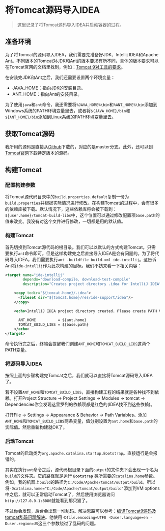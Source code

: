 # 将Tomcat源码导入IDEA
> 这里记录了将Tomcat源码导入IDEA并启动容器的过程。

## 准备环境
为了将Tomcat的源码导入IDEA，我们需要先准备好JDK、Intellij IDEA和Apache Ant。不同版本的Tomcat对JDK和Ant的版本要求有所不同，具体的版本要求可以在Tomcat官网的文档里找到，例如：[Tomcat 9对工具的要求](https://tomcat.apache.org/tomcat-9.0-doc/building.html)。

在安装完JDK和Ant之后，我们还需要设置两个环境变量：
* JAVA_HOME：指向JDK的安装目录。
* ANT_HOME：指向Ant的安装目录。

为了使用`java`和`ant`命令，我还需要将`%JAVA_HOME%\bin`和`%ANT_HOME%\bin`添加到Windows系统的PATH环境变量里去，或者将`${JAVA_HOME}/bin`和`${ANT_HOME}/bin`添加到Linux系统的PATH环境变量里去。

## 获取Tomcat源码
我所用的源码是直接从[Github](https://github.com/apache/tomcat)下载的，对应的是master分支。此外，还可以到[Tomcat官网](https://tomcat.apache.org/)下载特定版本的源码。
 
## 构建Tomcat

### 配置构建参数
将Tomcat源代码目录中的`build.properties.default`复制一份为`build.properties`并根据实际情况进行修改。在构建Tomcat的过程中，会有很多的依赖库被下载。默认情况下，这些依赖库将会被下载到：`${user.home}/tomcat-build-libs`中，这个位置可以通过修改配置项`base.path`的值来改变。我没有对这个文件进行修改，一切都是用的默认值。

### 构建Tomcat
首先切换到Tomcat源代码的根目录。我们可以以默认的方式构建Tomcat，只需要执行`ant`命令即可。但是这样构建完之后直接导入IDEA是会有问题的。为了将代码导入IDEA，我们需要执行`ant -buildfile build.xml ide-intellij`。这告诉Ant将`ide-intellij`作为此次构建的目标。我们不妨来看一下相关内容：
```xml
<target name="ide-intellij"
        depends="download-compile, download-test-compile"
        description="Creates project directory .idea for IntelliJ IDEA">

    <copy todir="${tomcat.home}/.idea">
      <fileset dir="${tomcat.home}/res/ide-support/idea"/>
    </copy>

    <echo>IntelliJ IDEA project directory created. Please create PATH VARIABLES for

      ANT_HOME          = ${ant.home}
      TOMCAT_BUILD_LIBS = ${base.path}
    </echo>
</target>
```

命令执行完之后，终端会提醒我们创建`ANT_HOME`和`TOMCAT_BUILD_LIBS`这两个PATH变量。

### 将源码导入IDEA
按照上面的步骤构建完Tomcat之后，我们就可以直接将Tomcat源码导入IDEA了。

若不设置`ANT_HOME`和`TOMCAT_BUILD_LIBS`，直接构建工程的结果就是各种找不到依赖。打开Project Structure -> Project Settings -> Modules -> tomcat -> Dependencies你会发现这里罗列的依赖项都是红色的(IDEA找不到这些依赖)。

打开File -> Settings -> Appearance & Behavior -> Path Variables。添加`ANT_HOME`和`TOMCAT_BUILD_LIBS`两条变量，值分别设置为`ant.home`和`base.path`的实际值。然后重新构建就OK了。

### 启动Tomcat
Tomcat的启动类为`org.apache.catalina.startup.Bootstrap`。直接运行是会报错的。

其实在执行`ant`命令之后，源代码根目录下面的`output`的文件夹下会出现一个名为`build`的文件夹。它的路径就是运行 **`Bootstrap`** 类所需要的`catalina.home`参数。例如，我的机器上`build`的路径为`C:/Code/Apache/tomcat/output/build`。所以将`-Dcatalina.home="C:/Code/Apache/tomcat/output/build"`添加到VM options中之后，就可以正常启动Tomcat了，然后使用浏览器访问`http://127.0.0.1:8080`就能看到那只猫了。

不过你会发现，后台会出现一堆乱码。解决思路可以参考：[编译Tomcat9源码及tomcat乱码问题解决](https://www.shuzhiduo.com/A/pRdBP8XPJn/)。他使用`-Dfile.encoding=UTF8 -Duser.language=en -Duser.region=US`这三个参数绕过了乱码的问题。

